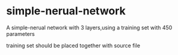 # simple-nerual-network

A simple-nerual network with 3 layers,using a training set with 450 parameters

training set should be placed together with source file

